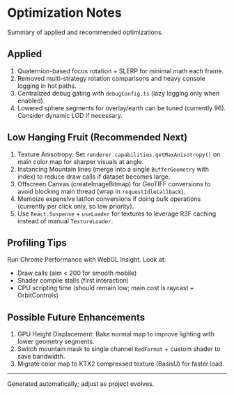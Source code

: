 # Optimization Notes

Summary of applied and recommended optimizations.

## Applied

1. Quaternion-based focus rotation + SLERP for minimal math each frame.
2. Removed multi-strategy rotation comparisons and heavy console logging in hot paths.
3. Centralized debug gating with `debugConfig.ts` (lazy logging only when enabled).
4. Lowered sphere segments for overlay/earth can be tuned (currently 96). Consider dynamic LOD if necessary.

## Low Hanging Fruit (Recommended Next)

1. Texture Anisotropy: Set `renderer.capabilities.getMaxAnisotropy()` on main color map for sharper visuals at angle.
2. Instancing Mountain lines (merge into a single `BufferGeometry` with index) to reduce draw calls if dataset becomes large.
3. Offscreen Canvas (createImageBitmap) for GeoTIFF conversions to avoid blocking main thread (wrap in `requestIdleCallback`).
4. Memoize expensive lat/lon conversions if doing bulk operations (currently per click only, so low priority).
5. Use `React.Suspense` + `useLoader` for textures to leverage R3F caching instead of manual `TextureLoader`.

## Profiling Tips

Run Chrome Performance with WebGL Insight. Look at:

- Draw calls (aim < 200 for smooth mobile)
- Shader compile stalls (first interaction)
- CPU scripting time (should remain low; main cost is raycast + OrbitControls)

## Possible Future Enhancements

1. GPU Height Displacement: Bake normal map to improve lighting with lower geometry segments.
2. Switch mountain mask to single channel `RedFormat` + custom shader to save bandwidth.
3. Migrate color map to KTX2 compressed texture (BasisU) for faster load.

---

Generated automatically; adjust as project evolves.
